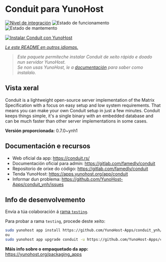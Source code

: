 <!--
NOTA: Este README foi creado automáticamente por <https://github.com/YunoHost/apps/tree/master/tools/readme_generator>
NON debe editarse manualmente.
-->

# Conduit para YunoHost

[![Nivel de integración](https://dash.yunohost.org/integration/conduit.svg)](https://dash.yunohost.org/appci/app/conduit) ![Estado de funcionamento](https://ci-apps.yunohost.org/ci/badges/conduit.status.svg) ![Estado de mantemento](https://ci-apps.yunohost.org/ci/badges/conduit.maintain.svg)

[![Instalar Conduit con YunoHost](https://install-app.yunohost.org/install-with-yunohost.svg)](https://install-app.yunohost.org/?app=conduit)

*[Le este README en outros idiomas.](./ALL_README.md)*

> *Este paquete permíteche instalar Conduit de xeito rápido e doado nun servidor YunoHost.*  
> *Se non usas YunoHost, le a [documentación](https://yunohost.org/install) para saber como instalalo.*

## Vista xeral

Conduit is a lightweight open-source server implementation of the Matrix Specification with a focus on easy setup and low system requirements. That means you can make your own Conduit setup in just a few minutes.
Conduit keeps things simple, it's a single binary with an embedded database and can be much faster than other server implementations in some cases.

**Versión proporcionada:** 0.7.0~ynh1

## Documentación e recursos

- Web oficial da app: <https://conduit.rs/>
- Documentación oficial para admin: <https://gitlab.com/famedly/conduit>
- Repositorio de orixe do código: <https://gitlab.com/famedly/conduit>
- Tenda YunoHost: <https://apps.yunohost.org/app/conduit>
- Informar dun problema: <https://github.com/YunoHost-Apps/conduit_ynh/issues>

## Info de desenvolvemento

Envía a túa colaboración á [rama `testing`](https://github.com/YunoHost-Apps/conduit_ynh/tree/testing).

Para probar a rama `testing`, procede deste xeito:

```bash
sudo yunohost app install https://github.com/YunoHost-Apps/conduit_ynh/tree/testing --debug
ou
sudo yunohost app upgrade conduit -u https://github.com/YunoHost-Apps/conduit_ynh/tree/testing --debug
```

**Máis info sobre o empaquetado da app:** <https://yunohost.org/packaging_apps>
